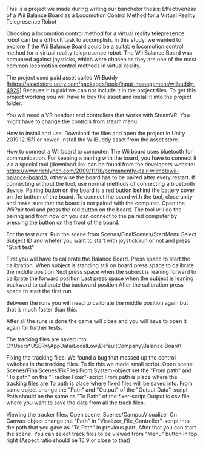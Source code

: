 This is a project we made during writing our banchelor thesis: Effectiveness of a Wii Balance Board as a Locomotion Control Method for a Virtual Reality Telepresence Robot

Choosing  a  locomotion  control  method  for  a  virtual  reality  telepresence  robot
can  be  a  difficult  task  to  accomplish.   In  this  study,  we  wanted  to  explore  if
the  Wii  Balance  Board  could  be  a  suitable  locomotion  control  method  for  a
virtual reality telepresence robot. The Wii Balance Board was compared against 
joysticks,  which  were  chosen  as  they  are  one  of  the  most  common  locomotion 
control methods in virtual reality.

The project used paid asset called WiiBuddy (https://assetstore.unity.com/packages/tools/input-management/wiibuddy-4929)
Because it is paid we can not include it in the project files.
To get this project working you will have to buy the asset and install it into the project folder.

You will need a VR headset and controllers that works with SteamVR. You might have to change the controls from steam menu.

How to install and use:
Download the files and open the project in Unity 2019.12.15f1 or newer.
Install the WiiBuddy asset from the asset store.

How to connect a Wii board to computer:
The Wii board uses bluetooth for communication. For keeping a pairing with the board, you have to connect it via a special tool (download link can be found from the developers website: https://www.richlynch.com/2009/11/18/permanently-pair-wiimotewii-balance-board/), otherwise the board has to be paired after every restart.
If connecting without the tool, use normal methods of connecting a bluetooth device. Pairing button on the board is a red button behind the battery cover on the bottom of the board.
To connect the board with the tool, close unity and make sure that the board is not paired with the computer.
Open the WiiPair tool and press the red button on the board. The tool will do the pairing and from now on you can connect to the paired computer by pressing the button on the front of the board.

For the test runs:
Run the scene from Scenes/FinalScenes/StartMenu
Select Subject ID and wheter you want to start with joystick run or not and press "Start test"

First you will have to calibrate the Balance Board.
Press space to start the calibration.
When subject is standing still on board press space to calibrate the middle position
Next press space when the subject is leaning forward to calibrate the forward position
Last press space when the subject is leaning backward to calibrate tha backward position
After the calibration press space to start the first run.

Between the runs you will need to calibrate the middle position again but that is much faster than this.

After all the runs is done the game will close and you will have to open it again for further tests.

The tracking files are saved into: 
C:\Users\*USER*\AppData\LocalLow\DefaultCompany\Balance Board\

Fixing the tracking files:
We found a bug that messed up the control switches in the tracking files.
To fix this we made small script.
Open scene: Scenes/FinalScenes/FixFiles
From System-object set the "From path" and "To path" on the "Tracker Fixer"-script
  From path is place where the tracking files are
  To path is place where fixed files will be saved into.
From same object change the "Path" and "Output" of the "Output Data"-script
  Path should be the same as "To Path" of the fixer-script
  Output is csv file where you want to save the data from all the track files.

Viewing the tracker files:
Open scene: Scenes/CampusVisualizer
On Canvas-object change the "Path" in "Visalizer_File_Controller"-script into the path that you gave as "To Path" in previous part.
After that you can start the scene.
You can select track files to be viewed from "Menu" button in top right (Aspect ratio should be 16:9 or close to that)

